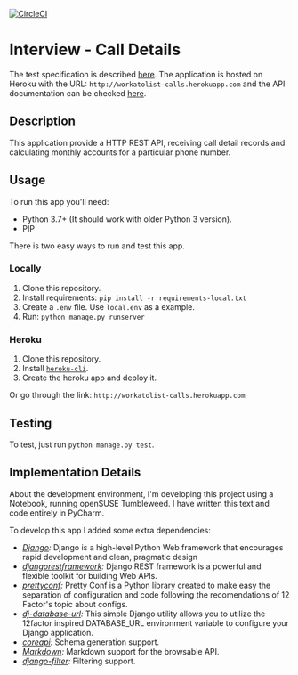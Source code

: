 [![CircleCI](https://circleci.com/gh/junioweb/work-at-olist.svg?style=svg)](https://circleci.com/gh/junioweb/work-at-olist)

# Interview - Call Details

The test specification is described [here](SPECIFICATION.md). The application is
hosted on Heroku with the URL: `http://workatolist-calls.herokuapp.com` and
the API documentation can be checked [here](http://workatolist-calls.herokuapp.com/calls/docs/).

## Description

This application provide a HTTP REST API, receiving call detail records and
calculating monthly accounts for a particular phone number.

## Usage

To run this app you'll need:

* Python 3.7+ (It should work with older Python 3 version).
* PIP

There is two easy ways to run and test this app.

### Locally

1. Clone this repository.
2. Install requirements: `pip install -r requirements-local.txt`
3. Create a `.env` file. Use `local.env` as a example.
4. Run: `python manage.py runserver`

### Heroku

1. Clone this repository.
2. Install [`heroku-cli`](https://devcenter.heroku.com/articles/heroku-cli).
3. Create the heroku app and deploy it.

Or go through the link: `http://workatolist-calls.herokuapp.com`

## Testing

To test, just run `python manage.py test`.

## Implementation Details

About the development environment, I'm developing this project using a Notebook,
running openSUSE Tumbleweed. I have written this text and code entirely in PyCharm.

To develop this app I added some extra dependencies:

* *[Django](https://github.com/django/django):* Django is a high-level Python Web framework that encourages rapid development and clean, pragmatic design
* *[djangorestframework](https://github.com/encode/django-rest-framework/tree/master):* Django REST framework is a powerful and flexible toolkit for building Web APIs.
* *[prettyconf](https://github.com/osantana/prettyconf):* Pretty Conf is a Python library created to make easy the separation of configuration and code following the recomendations of 12 Factor's topic about configs.
* *[dj-database-url](https://github.com/kennethreitz/dj-database-url):* This simple Django utility allows you to utilize the 12factor inspired DATABASE_URL environment variable to configure your Django application.
* *[coreapi](https://github.com/core-api/python-client):* Schema generation support.
* *[Markdown](https://pypi.org/project/Markdown/):* Markdown support for the browsable API.
* *[django-filter](https://github.com/carltongibson/django-filter/tree/master):* Filtering support.
